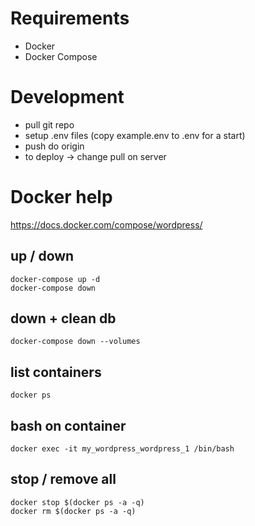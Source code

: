 # Requirements
- Docker
- Docker Compose

# Development

- pull git repo
- setup .env files (copy example.env to .env for a start)
- push do origin
- to deploy -> change pull on server

# Docker help

https://docs.docker.com/compose/wordpress/

## up / down
```
docker-compose up -d
docker-compose down
```

## down + clean db
```
docker-compose down --volumes
```

## list containers
```
docker ps
```
## bash on container
```
docker exec -it my_wordpress_wordpress_1 /bin/bash
```

## stop / remove all
```
docker stop $(docker ps -a -q)
docker rm $(docker ps -a -q)
```
